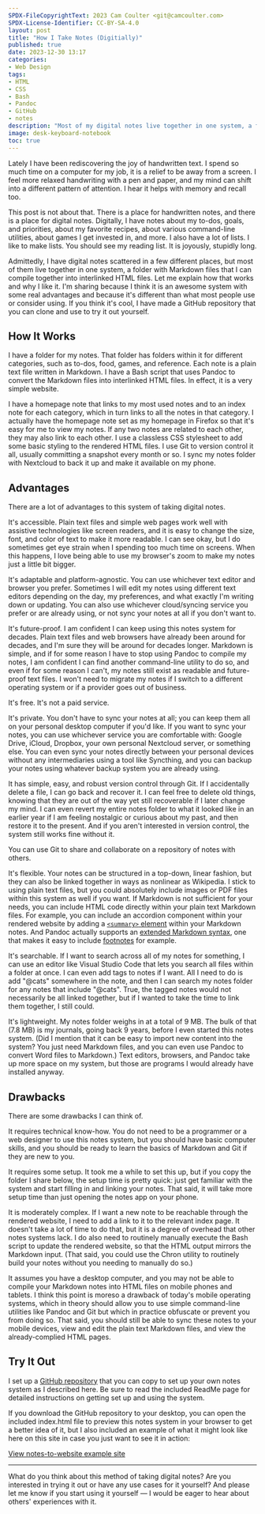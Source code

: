 ```yaml
---
SPDX-FileCopyrightText: 2023 Cam Coulter <git@camcoulter.com>
SPDX-License-Identifier: CC-BY-SA-4.0
layout: post
title: "How I Take Notes (Digitially)"
published: true
date: 2023-12-30 13:17
categories:
- Web Design
tags:
- HTML
- CSS
- Bash
- Pandoc
- GitHub
- notes
description: "Most of my digital notes live together in one system, a folder with Markdown files that I can compile together into a simple website."
image: desk-keyboard-notebook
toc: true
---
```


Lately I have been rediscovering the joy of handwritten text. I spend so much time on a computer for my job, it is a relief to be away from a screen. I feel more relaxed handwriting with a pen and paper, and my mind can shift into a different pattern of attention. I hear it helps with memory and recall too.

This post is not about that. There is a place for handwritten notes, and there is a place for digital notes. Digitally, I have notes about my to-dos, goals, and priorities, about my favorite recipes, about various command-line utilities, about games I get invested in, and more. I also have a lot of lists. I like to make lists. You should see my reading list. It is joyously, stupidly long.

Admittedly, I have digital notes scattered in a few different places, but most of them live together in one system, a folder with Markdown files that I can compile together into interlinked HTML files. Let me explain how that works and why I like it. I'm sharing because I think it is an awesome system with some real advantages and because it's different than what most people use or consider using. If you think it's cool, I have made a GitHub repository that you can clone and use to try it out yourself.

## How It Works

I have a folder for my notes. That folder has folders within it for different categories, such as to-dos, food, games, and reference. Each note is a plain text file written in Markdown. I have a Bash script that uses Pandoc to convert the Markdown files into interlinked HTML files. In effect, it is a very simple website. 

I have a homepage note that links to my most used notes and to an index note for each category, which in turn links to all the notes in that category. I actually have the homepage note set as my homepage in Firefox so that it's easy for me to view my notes. If any two notes are related to each other, they may also link to each other. I use a classless CSS stylesheet to add some basic styling to the rendered HTML files. I use Git to version control it all, usually committing a snapshot every month or so. I sync my notes folder with Nextcloud to back it up and make it available on my phone.



## Advantages

There are a lot of advantages to this system of taking digital notes.

It's accessible. Plain text files and simple web pages work well with assistive technologies like screen readers, and it is easy to change the size, font, and color of text to make it more readable. I can see okay, but I do sometimes get eye strain when I spending too much time on screens. When this happens, I love being able to use my browser's zoom to make my notes just a little bit bigger.

It's adaptable and platform-agnostic. You can use whichever text editor and browser you prefer. Sometimes I will edit my notes using different text editors depending on the day, my preferences, and what exactly I'm writing down or updating. You can also use whichever cloud/syncing service you prefer or are already using, or not sync your notes at all if you don't want to.

It's future-proof. I am confident I can keep using this notes system for decades. Plain text files and web browsers have already been around for decades, and I'm sure they will be around for decades longer. Markdown is simple, and if for some reason I have to stop using Pandoc to compile my notes, I am confident I can find another command-line utility to do so, and even if for some reason I can't, my notes still exist as readable and future-proof text files. I won't need to migrate my notes if I switch to a different operating system or if a provider goes out of business.

It's free. It's not a paid service.

It's private. You don't have to sync your notes at all; you can keep them all on your personal desktop computer if you'd like. If you want to sync your notes, you can use whichever service you are comfortable with: Google Drive, iCloud, Dropbox, your own personal Nextcloud server, or something else. You can even sync your notes directly between your personal devices without any intermediaries using a tool like Syncthing, and you can backup your notes using whatever backup system you are already using.

It has simple, easy, and robust version control through Git. If I accidentally delete a file, I can go back and recover it. I can feel free to delete old things, knowing that they are out of the way yet still recoverable if I later change my mind. I can even revert my entire notes folder to what it looked like in an earlier year if I am feeling nostalgic or curious about my past, and then restore it to the present. And if you aren't interested in version control, the system still works fine without it.

You can use Git to share and collaborate on a repository of notes with others.

It's flexible. Your notes can be structured in a top-down, linear fashion, but they can also be linked together in ways as nonlinear as Wikipedia. I stick to using plain text files, but you could absolutely include images or PDF files within this system as well if you want. If Markdown is not sufficient for your needs, you can include HTML code directly within your plain text Markdown files. For example, you can include an accordion component within your rendered website by adding a [<code>&lt;summary&gt;</code> element](https://developer.mozilla.org/en-US/docs/Web/HTML/Element/summary) within your Markdown notes. And Pandoc actually supports an [extended Markdown syntax](https://pandoc.org/MANUAL.html#pandocs-markdown), one that makes it easy to include [footnotes](https://pandoc.org/MANUAL.html#footnotes) for example.

It's searchable. If I want to search across all of my notes for something, I can use an editor like Visual Studio Code that lets you search all files within a folder at once. I can even add tags to notes if I want. All I need to do is add "@cats" somewhere in the note, and then I can search my notes folder for any notes that include "@cats". True, the tagged notes would not necessarily be all linked together, but if I wanted to take the time to link them together, I still could.

It's lightweight. My notes folder weighs in at a total of 9 MB. The bulk of that (7.8 MB) is my journals, going back 9 years, before I even started this notes system. (Did I mention that it can be easy to import new content into the system? You just need Markdown files, and you can even use Pandoc to convert Word files to Markdown.) Text editors, browsers, and Pandoc take up more space on my system, but those are programs I would already have installed anyway.

## Drawbacks

There are some drawbacks I can think of.

It requires technical know-how. You do not need to be a programmer or a web designer to use this notes system, but you should have basic computer skills, and you should be ready to learn the basics of Markdown and Git if they are new to you.

It requires some setup. It took me a while to set this up, but if you copy the folder I share below, the setup time is pretty quick: just get familiar with the system and start filling in and linking your notes. That said, it will take more setup time than just opening the notes app on your phone.

It is moderately complex. If I want a new note to be reachable through the rendered website, I need to add a link to it to the relevant index page. It doesn't take a lot of time to do that, but it is a degree of overhead that other notes systems lack. I do also need to routinely manually execute the Bash script to update the rendered website, so that the HTML output mirrors the Markdown input. (That said, you could use the Chron utility to routinely build your notes without you needing to manually do so.)

It assumes you have a desktop computer, and you may not be able to compile your Markdown notes into HTML files on mobile phones and tablets. I think this point is moreso a drawback of today's mobile operating systems, which in theory should allow you to use simple command-line utilities like Pandoc and Git but which in practice obfuscate or prevent you from doing so. That said, you should still be able to sync these notes to your mobile devices, view and edit the plain text Markdown files, and view the already-complied HTML pages.

## Try It Out

I set up a [GitHub repository](https://github.com/cncoulter/notes-to-website) that you can copy to set up your own notes system as I described here. Be sure to read the included ReadMe page for detailed instructions on getting set up and using the system.

If you download the GitHub repository to your desktop, you can open the included index.html file to preview this notes system in your browser to get a better idea of it, but I also included an example of what it might look like here on this site in case you just want to see it in action:

<a href="{{ site.baseurl }}/notes-to-website/" class="link-turncoat link-turncoat--standalone">View notes-to-website example site</a>

***

What do you think about this method of taking digital notes? Are you interested in trying it out or have any use cases for it yourself? And please let me know if you start using it yourself — I would be eager to hear about others' experiences with it.
